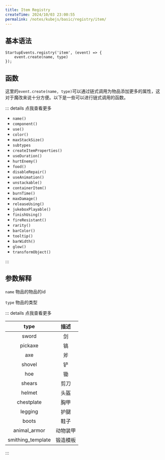 ```yaml
---
title: Item Registry
createTime: 2024/10/03 23:00:55
permalink: /notes/kubejs/basic/registry/item/
---
```


## 基本语法

```JS
StartupEvents.registry('item', (event) => {
    event.create(name, type)
});
```

## 函数

这里的`event.create(name, type)`可以通过链式调用为物品添加更多的属性，这对于魔改来说十分方便。以下是一些可以进行链式调用的函数。

::: details 点我查看更多

- `name()`
- `component()`
- `use()`
- `color()`
- `maxStackSize()`
- `subtypes`
- `createItemProperties()`
- `useDuration()`
- `hurtEnemy()`
- `food()`
- `disableRepair()`
- `useAnimation()`
- `unstackable()`
- `containerItem()`
- `burnTime()`
- `maxDamage()`
- `releaseUsing()`
- `jukeboxPlayable()`
- `finishUsing()`
- `fireResistant()`
- `rarity()`
- `barColor()`
- `tooltip()`
- `barWidth()`
- `glow()`
- `transformObject()`

:::

## 参数解释

`name` 物品的物品的id

`type` 物品的类型

::: details 点我查看更多

|type|描述|
|:-:|:-:|
|sword|剑|
|pickaxe|镐|
|axe|斧|
|shovel|铲|
|hoe|锄|
|shears|剪刀|
|helmet|头盔|
|chestplate|胸甲|
|legging|护腿|
|boots|鞋子|
|animal_armor|动物装甲|
|smithing_template|锻造模板|

:::
